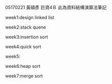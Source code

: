 05170221
黃碩彥 
巨資4Ｂ 
此為資料結構演算法筆記

week1:design linked list 



week2:stack quene



week3:insertion sort  
 
 
 
week4:quick sort




week5:



week6:heap sort


week7:merge sort
